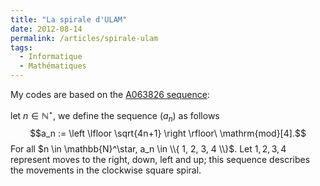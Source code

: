 ```yaml
---
title: "La spirale d'ULAM"
date: 2012-08-14
permalink: /articles/spirale-ulam
tags:
  - Informatique
  - Mathématiques
---
```


My codes are based on the [A063826 sequence](https://oeis.org/A063826):

let $n \in \mathbb{N}^\star$, we define the sequence $(a_n)$ as follows
$$a_n := \left \lfloor \sqrt{4n+1} \right \rfloor\ \mathrm{mod}[4].$$
For all $n \in \mathbb{N}^\star, a_n \in \\{ 1, 2, 3, 4 \\}$. 	Let $1, 2, 3, 4$ represent moves to the right, down, left and up; this sequence describes the movements in the clockwise square spiral.
